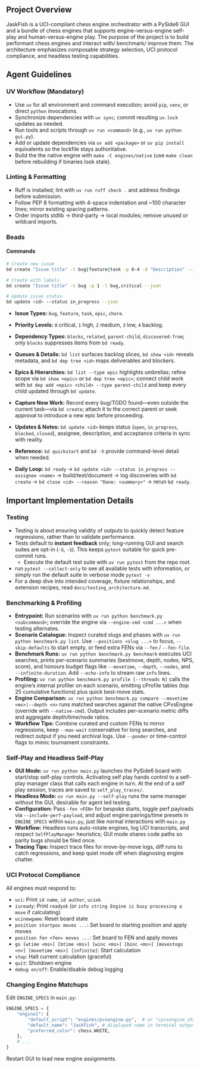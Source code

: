 ## Project Overview

JaskFish is a UCI-compliant chess engine orchestrator with a PySide6 GUI and a bundle of chess engines that supports engine-versus-engine self-play and human-versus-engine play. The purpose of the project is to build performant chess engines and interact with/ benchmark/ improve them. The architecture emphasizes composable strategy selection, UCI protocol compliance, and headless testing capabilities.


## Agent Guidelines

### UV Workflow (Mandatory)
- Use `uv` for all environment and command execution; avoid `pip`, `venv`, or direct `python` invocations.
- Synchronize dependencies with `uv sync`; commit resulting `uv.lock` updates as needed.
- Run tools and scripts through `uv run <command>` (e.g., `uv run python gui.py`).
- Add or update dependencies via `uv add <package>` or `uv pip install` equivalents so the lockfile stays authoritative.
- Build the the native engine with `make -C engines/native` (use `make clean` before rebuilding if binaries look stale).

### Linting & Formatting
- Ruff is installed; lint with `uv run ruff check .` and address findings before submission.
- Follow PEP 8 formatting with 4-space indentation and ~100 character lines; mirror existing spacing patterns.
- Order imports stdlib → third-party → local modules; remove unused or wildcard imports.

### Beads

#### Commands
```bash
# Create new issue
bd create "Issue title" -t bug|feature|task -p 0-4 -d "Description" --json

# Create with labels
bd create "Issue title" -t bug -p 1 -l bug,critical --json

# Update issue status
bd update <id> --status in_progress --json


```
- **Issue Types:** `bug`, `feature`, `task`, `epic`, `chore`.
- **Priority Levels:** `0` critical, `1` high, `2` medium, `3` low, `4` backlog.
- **Dependency Types:** `blocks`, `related`, `parent-child`, `discovered-from`; only `blocks` suppresses items from `bd ready`. 

- **Queues & Details:** `bd list` surfaces backlog slices, `bd show <id>` reveals metadata, and `bd dep tree <id>` maps deliverables and blockers.
- **Epics & Hierarchies:** `bd list --type epic` highlights umbrellas; refine scope via `bd show <epic>` or `bd dep tree <epic>`; connect child work with `bd dep add <epic> <child> --type parent-child` and keep every child updated through `bd update`.
- **Capture New Work:** Record every bug/TODO found—even outside the current task—via `bd create`; attach it to the correct parent or seek approval to introduce a new epic before proceeding.



- **Updates & Notes:** `bd update <id>` keeps status (`open`, `in_progress`, `blocked`, `closed`), assignee, description, and acceptance criteria in sync with reality.
- **Reference:** `bd quickstart` and `bd -h` provide command-level detail when needed.

- **Daily Loop:** `bd ready` → `bd update <id> --status in_progress --assignee <name>` → build/test/document → log discoveries with `bd create` → `bd close <id> --reason "Done: <summary>"` → rerun `bd ready`.


## Important Implementation Details

### Testing
- Testing is about ensuring validity of outputs to quickly detect feature regressions, rather than to validate performance.
- Tests default to **instant feedback** only; long-running GUI and search suites are opt-in (`-G`, `-S`). This keeps `pytest` suitable for quick pre-commit runs.
  - Execute the default test suite with `uv run pytest` from the repo root.
- run `pytest --collect-only` to see all available tests with information, or simply run the default suite in verbose mode `pytest -v`
- For a deep dive into intended coverage, fixture relationships, and extension
  recipes, read `docs/testing_architecture.md`.

### Benchmarking & Profiling
- **Entrypoint:** Run scenarios with `uv run python benchmark.py <subcommand>`; override the engine via `--engine-cmd <cmd ...>` when testing alternates.
- **Scenario Catalogue:** Inspect curated slugs and phases with `uv run python benchmark.py list`. Use `--positions <slug ...>` to focus, `--skip-defaults` to start empty, or feed extra FENs via `--fen` / `--fen-file`.
- **Benchmark Runs:** `uv run python benchmark.py benchmark` executes UCI searches, prints per-scenario summaries (bestmove, depth, nodes, NPS, score), and honours budget flags like `--movetime`, `--depth`, `--nodes`, and `--infinite-duration`. Add `--echo-info` to stream raw `info` lines.
- **Profiling:** `uv run python benchmark.py profile [--threads N]` calls the engine’s internal profiler on each scenario, emitting cProfile tables (top 25 cumulative functions) plus quick best-move stats.
- **Engine Comparison:** `uv run python benchmark.py compare --movetime <ms>|--depth <n>` runs matched searches against the native CPvsEngine (override with `--native-cmd`). Output includes per-scenario metric diffs and aggregate depth/time/node ratios.
- **Workflow Tips:** Combine curated and custom FENs to mirror regressions, keep `--max-wait` conservative for long searches, and redirect output if you need archival logs. Use `--ponder` or time-control flags to mimic tournament constraints.


### Self-Play and Headless Self-Play
- **GUI Mode:** `uv run python main.py` launches the PySide6 board with start/stop self-play controls. Activating self play hands control to a self-play manager class that calls each engine in turn. At the end of a self play session, traces are saved to `self_play_traces/`.
- **Headless Mode:** `uv run main.py --self-play` runs the same manager without the GUI, desirable for agent led testing.
- **Configuration:** Pass `-fen <FEN>` for bespoke starts, toggle perf payloads via `--include-perf-payload`, and adjust engine pairings/time presets in `ENGINE_SPECS` within `main.py`, just like normal interactions with `main.py`
- **Workflow:** Headless runs auto-rotate engines, log UCI transcripts, and respect `SelfPlayManager` heuristics; GUI mode shares code paths so parity bugs should be filed once.
- **Tracing Tips:** Inspect trace files for move-by-move logs, diff runs to catch regressions, and keep quiet mode off when diagnosing engine chatter.


### UCI Protocol Compliance

All engines must respond to:
- `uci`: Print `id name`, `id author`, `uciok`
- `isready`: Print `readyok` (or `info string Engine is busy processing a move` if calculating)
- `ucinewgame`: Reset board state
- `position startpos moves ...`: Set board to starting position and apply moves
- `position fen <fen> moves ...`: Set board to FEN and apply moves
- `go [wtime <ms>] [btime <ms>] [winc <ms>] [binc <ms>] [movestogo <n>] [movetime <ms>] [infinite]`: Start calculation
- `stop`: Halt current calculation (graceful)
- `quit`: Shutdown engine
- `debug on/off`: Enable/disable debug logging

### Changing Engine Matchups

Edit `ENGINE_SPECS` in `main.py`:
```python
ENGINE_SPECS = {
    "engine1": {
        "default_script": "engines/pvsengine.py",  # or "cpvsengine_shim.py", "simple_engine.py"
        "default_name": "JaskFish", # displayed name in terminal outputs and GUI
        "preferred_color": chess.WHITE,
    },
    # ...
}
```
Restart GUI to load new engine assignments.